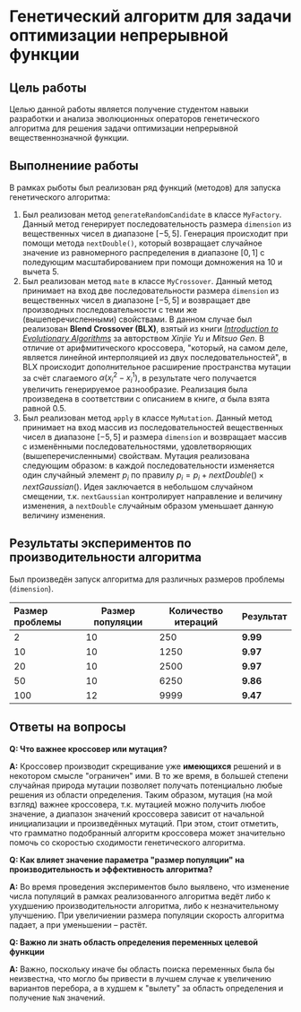 # Генетический алгоритм для задачи оптимизации непрерывной функции

## Цель работы
Целью данной работы является получение студентом навыки разработки и анализа эволюционных операторов генетического алгоритма для решения задачи оптимизации непрерывной вещественнозначной функции.

## Выполнениие работы
В рамках рыботы был реализован ряд функций (методов) для запуска генетического алгоритма:

1. Был реализован метод ```generateRandomCandidate``` в классе ```MyFactory```. Данный метод генерирует последовательность размера ```dimension``` из вещественных чисел в диапазоне $[-5, 5]$. Генерация происходит при помощи метода ```nextDouble()```, который возвращает случайное значение из равномерного распределения в диапазоне $[0, 1]$ с поледующим масштабированием при помощи домножения на $10$ и вычета $5$.
2. Был реализован метод ```mate``` в классе ```MyCrossover```. Данный метод принимает на вход две последовательности размера ```dimension``` из вещественных чисел в диапазоне $[-5, 5]$ и возвращает две производных последовательности с теми же (вышеперечисленными) свойствами. В данном случае был реализован **Blend Crossover (BLX)**, взятый из книги [*Introduction to Evolutionary Algorithms*](https://doc.lagout.org/science/0_Computer%20Science/2_Algorithms/Introduction%20to%20Evolutionary%20Algorithms%20%5BYu%20%26%20Gen%202010-06-23%5D.pdf) за авторством *Xinjie Yu* и *Mitsuo Gen*. В отличие от арифмитического кроссовера, "который, на самом деле, является линейной интерполяцией из двух последовательностей", в BLX происходит дополнительное расширение пространства мутации за счёт слагаемого $\alpha (x_i^2 - x_i^1)$, в результате чего получается увеличить генерируемое разнообразие. Реализация была произведена в соответствии с описанием в книге, $\alpha$ была взята равной $0.5$.
3. Был реализован метод ```apply``` в классе ```MyMutation```. Данный метод принимает на вход массив из последовательностей вещественных чисел в диапазоне $[-5, 5]$ и размера ```dimension``` и возвращает массив с изменёнными последовательностями, удовлетворяющих (вышеперечисленными) свойствам. Мутация реализована следующим образом: в каждой последовательности изменяется один случайный элемент $p_i$ по правилу $p_i = p_i + nextDouble() \times nextGaussian()$. Идея заключается в небольшом случайном смещении, т.к. ```nextGaussian``` контролирует направление и величину изменения, а ```nextDouble``` случайным образом уменьшает данную величину изменения.

## Результаты экспериментов по производительности алгоритма

Был произведён запуск алгоритма для различных размеров проблемы (```dimension```). 

| Размер проблемы | Размер популяции | Количество итераций | **Результат** | 
| :--- | --- | --- | --- |
| 2 | 10 | 250 | **9.99** |
| 10 | 10 | 1250 | **9.97** |
| 20 | 10 | 2500 | **9.97** |
| 50 | 10 | 6250 | **9.86** |
| 100 | 12 | 9999 | **9.47** |

## Ответы на вопросы
**Q: Что важнее кроссовер или мутация?**

**A:** Кроссовер производит скрещивание уже **имеющихся** решений и в некотором смысле "ограничен" ими. В то же время, в большей степени случайная природа мутации позволяет получать потенциально любые решения из области определения. Таким образом, мутация (на мой взгляд) важнее кроссовера, т.к. мутацией можно получить любое значение, а диапазон значений кроссовера зависит от начальной инициализации и произведённых мутаций. При этом, стоит отметить, что грамматно подобранный алгоритм кроссовера может значительно помочь со скоростью сходимости генетического алгоритма. 

**Q: Как влияет значение параметра "размер популяции" на производительность и эффективность алгоритма?**

**A:** Во время проведения экспериментов было выялвено, что изменение числа популяций в рамках реализованного алгоритма ведёт либо к ухудшению производительности алгоритма, либо к незначительному улучшению. При увеличиении размера популяции скорость алгоритма падает, а при уменьшении – растёт.

**Q: Важно ли знать область определения переменных целевой функции**

**A:** Важно, поскольку иначе бы область поиска переменных была бы неизвестна, что могло бы привести в лучшем случае к увеличению вариантов перебора, а в худшем к "вылету" за область определения и получение ```NaN``` значений. 